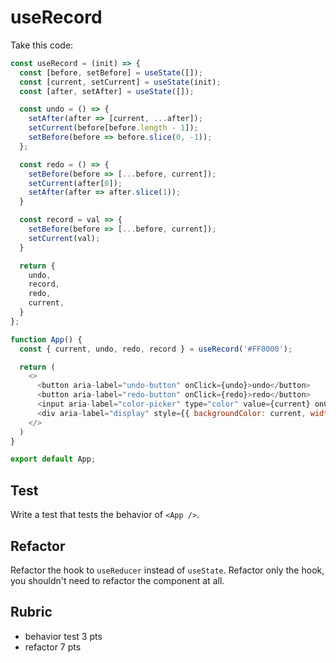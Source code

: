 # useRecord

Take this code:

```js
const useRecord = (init) => {
  const [before, setBefore] = useState([]);
  const [current, setCurrent] = useState(init);
  const [after, setAfter] = useState([]);

  const undo = () => {
    setAfter(after => [current, ...after]);
    setCurrent(before[before.length - 1]);
    setBefore(before => before.slice(0, -1));
  };

  const redo = () => {
    setBefore(before => [...before, current]);
    setCurrent(after[0]);
    setAfter(after => after.slice(1));
  }

  const record = val => {
    setBefore(before => [...before, current]);
    setCurrent(val);
  }

  return {
    undo,
    record,
    redo,
    current,
  }
};

function App() {
  const { current, undo, redo, record } = useRecord('#FF0000');

  return (
    <>
      <button aria-label="undo-button" onClick={undo}>undo</button>
      <button aria-label="redo-button" onClick={redo}>redo</button>
      <input aria-label="color-picker" type="color" value={current} onChange={({ target }) => record(target.value)} />
      <div aria-label="display" style={{ backgroundColor: current, width: '10rem', height: '10rem' }}></div>
    </>
  )
}

export default App;
```

## Test

Write a test that tests the behavior of `<App />`.

## Refactor

Refactor the hook to `useReducer` instead of `useState`. Refactor only the hook, you
shouldn't need to refactor the component at all.

## Rubric

* behavior test 3 pts
* refactor 7 pts
